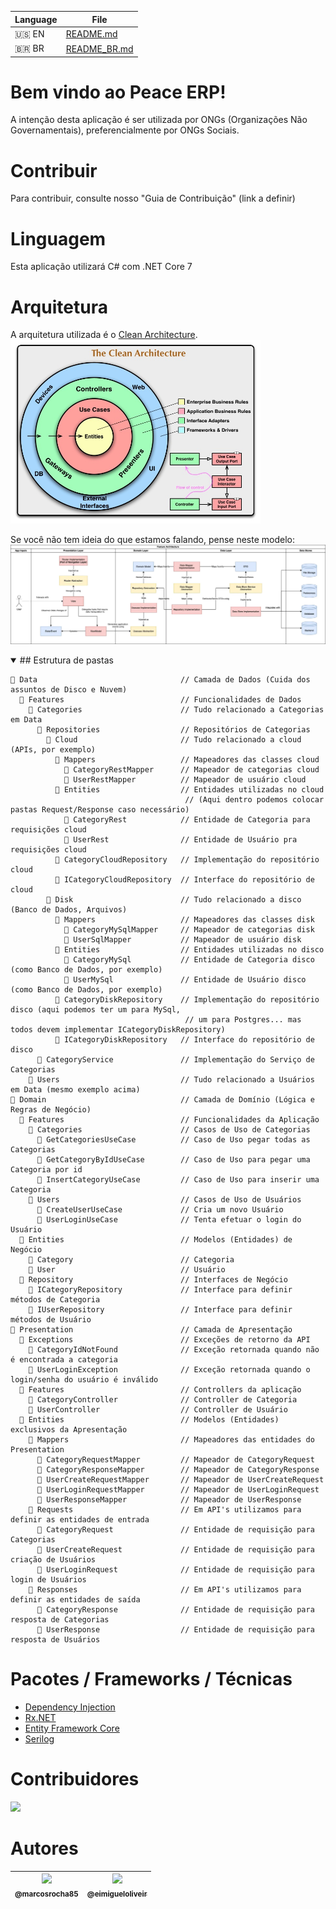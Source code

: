 | Language | File         |
|----------|--------------|
| 🇺🇸 EN    | [README.md](/README.md)    |
| 🇧🇷 BR    | [README_BR.md](/README_BR.md) |

# Bem vindo ao Peace ERP!

A intenção desta aplicação é ser utilizada por ONGs (Organizações Não Governamentais), preferencialmente por ONGs Sociais.

# Contribuir
Para contribuir, consulte nosso "Guia de Contribuição" (link a definir)

# Linguagem
Esta aplicação utilizará C# com .NET Core 7

# Arquitetura
A arquitetura utilizada é o [Clean Architecture](https://www.youtube.com/watch?v=o_TH-Y78tt4).
<br><img alt="Imagem da arquitetura do Clean Architure" src="/clean_architecture.jpg" width="400"/>

Se você não tem ideia do que estamos falando, pense neste modelo:
<br><img alt="Imagem da distribuição de camadas do Clean Architecture" src="/ca_layers.png" width="600" />

<details open>
<summary>## Estrutura de pastas</summary>

```
📁 Data                                // Camada de Dados (Cuida dos assuntos de Disco e Nuvem)
  📁 Features                          // Funcionalidades de Dados
    📁 Categories                      // Tudo relacionado a Categorias em Data
      📁 Repositories                  // Repositórios de Categorias
        📁 Cloud                       // Tudo relacionado a cloud (APIs, por exemplo)
          📁 Mappers                   // Mapeadores das classes cloud
            📄 CategoryRestMapper      // Mapeador de categorias cloud
            📄 UserRestMapper          // Mapeador de usuário cloud
          📁 Entities                  // Entidades utilizadas no cloud
                                       // (Aqui dentro podemos colocar pastas Request/Response caso necessário)
            📄 CategoryRest            // Entidade de Categoria para requisições cloud
            📄 UserRest                // Entidade de Usuário pra requisições cloud
          📄 CategoryCloudRepository   // Implementação do repositório cloud
          📄 ICategoryCloudRepository  // Interface do repositório de cloud
        📁 Disk                        // Tudo relacionado a disco (Banco de Dados, Arquivos)
          📁 Mappers                   // Mapeadores das classes disk
            📄 CategoryMySqlMapper     // Mapeador de categorias disk
            📄 UserSqlMapper           // Mapeador de usuário disk
          📁 Entities                  // Entidades utilizadas no disco
            📄 CategoryMySql           // Entidade de Categoria disco (como Banco de Dados, por exemplo)
            📄 UserMySql               // Entidade de Usuário disco (como Banco de Dados, por exemplo)
          📄 CategoryDiskRepository    // Implementação do repositório disco (aqui podemos ter um para MySql,
                                       // um para Postgres... mas todos devem implementar ICategoryDiskRepository)
          📄 ICategoryDiskRepository   // Interface do repositório de disco
      📄 CategoryService               // Implementação do Serviço de Categorias
    📁 Users                           // Tudo relacionado a Usuários em Data (mesmo exemplo acima)
📁 Domain                              // Camada de Domínio (Lógica e Regras de Negócio)
  📁 Features                          // Funcionalidades da Aplicação
    📁 Categories                      // Casos de Uso de Categorias
      📄 GetCategoriesUseCase          // Caso de Uso pegar todas as Categorias
      📄 GetCategoryByIdUseCase        // Caso de Uso para pegar uma Categoria por id
      📄 InsertCategoryUseCase         // Caso de Uso para inserir uma Categoria
    📁 Users                           // Casos de Uso de Usuários
      📄 CreateUserUseCase             // Cria um novo Usuário
      📄 UserLoginUseCase              // Tenta efetuar o login do Usuário
  📁 Entities                          // Modelos (Entidades) de Negócio
    📄 Category                        // Categoria
    📄 User                            // Usuário
  📁 Repository                        // Interfaces de Negócio
    📄 ICategoryRepository             // Interface para definir métodos de Categoria
    📄 IUserRepository                 // Interface para definir métodos de Usuário
📁 Presentation                        // Camada de Apresentação
  📁 Exceptions                        // Exceções de retorno da API
    📄 CategoryIdNotFound              // Exceção retornada quando não é encontrada a categoria
    📄 UserLoginException              // Exceção retornada quando o login/senha do usuário é inválido
  📁 Features                          // Controllers da aplicação
    📄 CategoryController              // Controller de Categoria
    📄 UserController                  // Controller de Usuário
  📁 Entities                          // Modelos (Entidades) exclusivos da Apresentação
    📁 Mappers                         // Mapeadores das entidades do Presentation
      📄 CategoryRequestMapper         // Mapeador de CategoryRequest
      📄 CategoryResponseMapper        // Mapeador de CategoryResponse
      📄 UserCreateRequestMapper       // Mapeador de UserCreateRequest
      📄 UserLoginRequestMapper        // Mapeador de UserLoginRequest
      📄 UserResponseMapper            // Mapeador de UserResponse
    📁 Requests                        // Em API's utilizamos para definir as entidades de entrada
      📄 CategoryRequest               // Entidade de requisição para Categorias
      📄 UserCreateRequest             // Entidade de requisição para criação de Usuários
      📄 UserLoginRequest              // Entidade de requisição para login de Usuários
    📁 Responses                       // Em API's utilizamos para definir as entidades de saída
      📄 CategoryResponse              // Entidade de requisição para resposta de Categorias
      📄 UserResponse                  // Entidade de requisição para resposta de Usuários
```
</details>

# Pacotes / Frameworks / Técnicas
* [Dependency Injection](https://learn.microsoft.com/en-us/dotnet/core/extensions/dependency-injection)
* [Rx.NET](https://github.com/dotnet/reactive)
* [Entity Framework Core](https://learn.microsoft.com/en-us/ef/core/)
* [Serilog](https://www.nuget.org/packages/serilog/)

# Contribuidores
<a href="https://github.com/RiseDevs/peace-erp/graphs/contributors"><img src="https://contrib.rocks/image?repo=RiseDevs/peace-erp" /></a>

# Autores
| [<img src="https://github.com/marcosrocha85.png?size=115" width=115><br><sub>@marcosrocha85</sub>](https://github.com/marcosrocha85) | [<img src="https://github.com/eimigueloliveir.png?size=115" width=115><br><sub>@eimigueloliveir</sub>](https://github.com/eimigueloliveir) |
| :---: | :---: |
